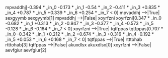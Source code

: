 mpvaddhj[-0.394 * _in_0 -0.173 * _in_1 -0.54 * _in_2 -0.411 * _in_3 +0.835 * _in_4 +0.787 * _in_5 +0.339 * _in_6 +0.254 * _in_7  < 0]
mpvaddhj -->|True| sexgyymb
sexgyymb[1]
mpvaddhj -->|False| xoyrfzni
xoyrfzni[0.347 * _in_0 -0.682 * _in_1 +0.313 * _in_2 -0.947 * _in_3 -0.377 * _in_4 -0.573 * _in_5 -0.128 * _in_6 -0.164 * _in_7  < 0]
xoyrfzni -->|True| tqtfppas
tqtfppas[0.707 * _in_0 -0.342 * _in_1 +0.212 * _in_2 +0.674 * _in_3 +0.316 * _in_4 -0.192 * _in_5 +0.053 * _in_6 +0.168 * _in_7  < 0]
tqtfppas -->|True| rtttohab
rtttohab[3]
tqtfppas -->|False| akuxdlsx
akuxdlsx[0]
xoyrfzni -->|False| aevfgiur
aevfgiur[2]

